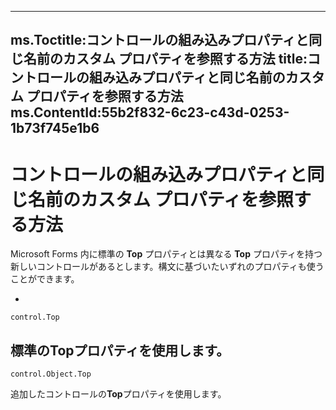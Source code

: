 

---
ms.Toctitle:コントロールの組み込みプロパティと同じ名前のカスタム プロパティを参照する方法
title:コントロールの組み込みプロパティと同じ名前のカスタム プロパティを参照する方法
ms.ContentId:55b2f832-6c23-c43d-0253-1b73f745e1b6
---
# コントロールの組み込みプロパティと同じ名前のカスタム プロパティを参照する方法




Microsoft Forms 内に標準の **Top** プロパティとは異なる **Top** プロパティを持つ新しいコントロールがあるとします。構文に基づいたいずれのプロパティも使うことができます。

- 

```sourcecode
control.Top
```
標準の**Top**プロパティを使用します。
- 

```sourcecode
control.Object.Top
```
追加したコントロールの**Top**プロパティを使用します。


